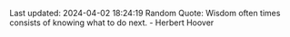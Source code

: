 Last updated: 2024-04-02 18:24:19
Random Quote: Wisdom often times consists of knowing what to do next. - Herbert Hoover